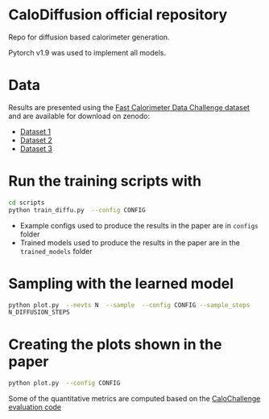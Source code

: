 # CaloDiffusion official repository

Repo for diffusion based calorimeter generation.

Pytorch v1.9  was used to implement all models. 

# Data

Results are presented using the [Fast Calorimeter Data Challenge dataset](https://calochallenge.github.io/homepage/) and are available for download on zenodo:
* [Dataset 1](https://zenodo.org/record/6368338)
* [Dataset 2](https://zenodo.org/record/6366271)
* [Dataset 3](https://zenodo.org/record/6366324)

# Run the training scripts with

```bash
cd scripts
python train_diffu.py  --config CONFIG
```
* Example configs used to produce the results in the paper are in `configs` folder
* Trained models used to produce the results in the paper are in the `trained_models` folder

# Sampling with the learned model

```bash
python plot.py  --nevts N  --sample  --config CONFIG --sample_steps
N_DIFFUSION_STEPS 
```
# Creating the plots shown in the paper

```bash
python plot.py  --config CONFIG
```

Some of the quantitative metrics are computed based on the [CaloChallenge evaluation code](https://github.com/OzAmram/CaloChallenge) 



